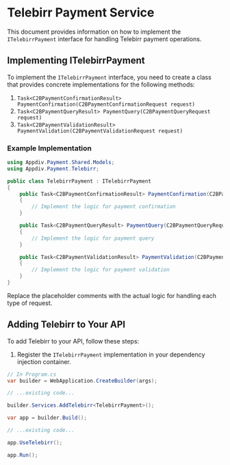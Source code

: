 # Telebirr Payment Service

This document provides information on how to implement the `ITelebirrPayment` interface for handling Telebirr payment operations.

## Implementing ITelebirrPayment

To implement the `ITelebirrPayment` interface, you need to create a class that provides concrete implementations for the following methods:

1. `Task<C2BPaymentConfirmationResult> PaymentConfirmation(C2BPaymentConfirmationRequest request)`
2. `Task<C2BPaymentQueryResult> PaymentQuery(C2BPaymentQueryRequest request)`
3. `Task<C2BPaymentValidationResult> PaymentValidation(C2BPaymentValidationRequest request)`

### Example Implementation

```csharp
using Appdiv.Payment.Shared.Models;
using Appdiv.Payment.Telebirr;

public class TelebirrPayment : ITelebirrPayment
{
    public Task<C2BPaymentConfirmationResult> PaymentConfirmation(C2BPaymentConfirmationRequest request)
    {
        // Implement the logic for payment confirmation
    }

    public Task<C2BPaymentQueryResult> PaymentQuery(C2BPaymentQueryRequest request)
    {
        // Implement the logic for payment query
    }

    public Task<C2BPaymentValidationResult> PaymentValidation(C2BPaymentValidationRequest request)
    {
        // Implement the logic for payment validation
    }
}
```

Replace the placeholder comments with the actual logic for handling each type of request.

## Adding Telebirr to Your API

To add Telebirr to your API, follow these steps:

1. Register the `ITelebirrPayment` implementation in your dependency injection container.

```csharp
// In Program.cs
var builder = WebApplication.CreateBuilder(args);

// ...existing code...

builder.Services.AddTelebirr<TelebirrPayment>();

var app = builder.Build();

// ...existing code...

app.UseTelebirr();

app.Run();
```
